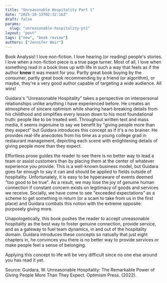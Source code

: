 ```yaml
---
title: "Unreasonable Hospitality Part 1"
date: "2025-10-13T02:32:16Z"
draft: false
params:
  slug: "unreasonable-hospitality-pt1"
layout: "post"
tags: ["new", "book review"]
authors: ["Jennifer Weir"]
---
```


Book Analysis! I love non-fiction. I love hearing (or reading) people's stories. I love when a non-fiction piece is a true page turner. Most of all, I love when something read in a book lines up with life in such a way that feels as if the author **knew** it was meant for you. Partly great book buying by the consumer, partly great book recommending by a friend (or algorithm), or maybe, they're a very good author capable of targeting a wide audience. All wins!

Guidara's "Unreasonable Hospitality" takes a perspective on interpersonal relationships unlike anything I have experienced before. He creates an atmosphere of sincere optimism while sharing heart-breaking details from his childhood and simplifies every lesson down to his most foundational truth: people like to be treated well. Throughout written text and mass media, it seems ingenuine to say we benefit by "giving people more than they expect" but Guidara introduces this concept as if it's a no brainer. He provides real-life anecdotes from his time as a young college grad in restaurant management, depicting each scene with enlightening details of giving people more than they expect.

Effortless prose guides the reader to see there is no better way to lead a team or assist customers than by placing them at the center of whatever experience you provide. This is a well-known business model, but Guidara goes far enough to say it can and should be applied to fields outside of hospitality. Unfortunately, it is easy to be hyperaware of events deemed "too good to be true". As a result, we may lose the joy of genuine human connection if constant concern exists on legitimacy of goods and services we receive. Socially, we have come to see "exceeded expectations" as a scheme to get something in return (or a scam to take from us in the first place) and Guidara combats this notion with the extreme opposite: purposely giving more.

Unapologetically, this book pushes the reader to accept unreasonable hospitality as the best way to foster genuine connection, provide service, and as a gateway to fuel team dynamics, in and out of the hospitality domain. Guidara introduces these concepts so natually that just eight chapters in, he convinces you there is no better way to provide services or make people feel a sense of belonging.

Applying this concept to life will be very difficult since no one else around you has read it yet.

Source:
Guidara, W. Unreasonable Hospitality: The Remarkable Power of Giving People More Than They Expect. Optimism Press. (2022).
